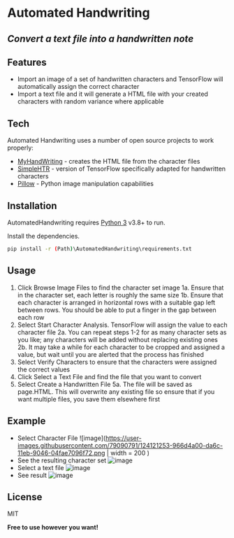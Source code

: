 # Automated Handwriting
## _Convert a text file into a handwritten note_


## Features

- Import an image of a set of handwritten characters and TensorFlow will automatically assign the correct character
- Import a text file and it will generate a HTML file with your created characters with random variance where applicable


## Tech

Automated Handwriting uses a number of open source projects to work properly:

- [MyHandWriting] - creates the HTML file from the character files
- [SimpleHTR] - version of TensorFlow specifically adapted for handwritten characters
- [Pillow] - Python image manipulation capabilities

## Installation

AutomatedHandwriting requires [Python 3](https://www.python.org/downloads//) v3.8+ to run.

Install the dependencies.

```sh
pip install -r (Path)\AutomatedHandwriting\requirements.txt
```

## Usage

1. Click Browse Image Files to find the character set image 
   1a. Ensure that in the character set, each letter is roughly the same size
   1b. Ensure that each character is arranged in horizontal rows with a suitable gap left between rows. You should be able to put a finger in the gap between each row   
2. Select Start Character Analysis. TensorFlow will assign the value to each character file
   2a. You can repeat steps 1-2 for as many character sets as you like; any characters will be added without replacing existing ones
   2b. It may take a while for each character to be cropped and assigned a value, but wait until you are alerted that the process has finished 
3. Select Verify Characters to ensure that the characters were assigned the correct values
4. Click Select a Text File and find the file that you want to convert
5. Select Create a Handwritten File
   5a. The file will be saved as page.HTML. This will overwrite any existing file so ensure that if you want multiple files, you save them elsewhere first

## Example
- Select Character File
![image](https://user-images.githubusercontent.com/79090791/124121253-966d4a00-da6c-11eb-9046-04fae7096f72.png | width = 200 )
- See the resulting character set
![image](https://user-images.githubusercontent.com/79090791/124120923-3676a380-da6c-11eb-980d-43fef45748e0.png)
- Select a text file
![image](https://user-images.githubusercontent.com/79090791/124122300-d8e35680-da6d-11eb-8d53-37ed10984b21.png)
- See result
![image](https://user-images.githubusercontent.com/79090791/124122391-ef89ad80-da6d-11eb-86f7-0ec5cb7bbc9d.png)

## License

MIT

**Free to use however you want!**


   [MyHandWriting]: <https://github.com/bannyvishwas/MyHandWriting>
   [SimpleHTR]: <https://github.com/githubharald/SimpleHTR>
   [Pillow]: <https://github.com/python-pillow/Pillow>
   

